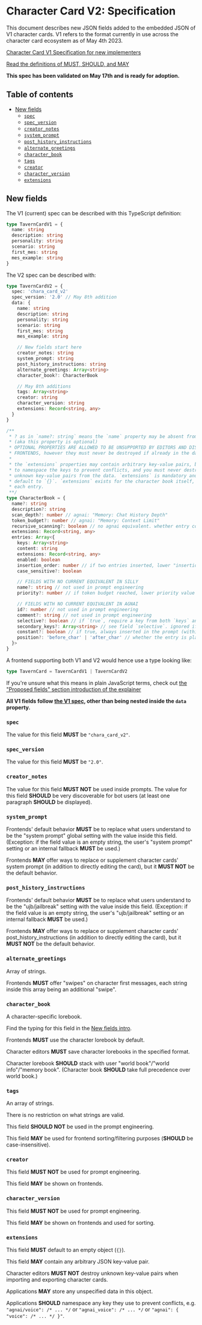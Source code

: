 # Character Card V2: Specification

This document describes new JSON fields added to the embedded JSON of V1
character cards. V1 refers to the format currently in use across the character
card ecosystem as of May 4th 2023.

[Character Card V1 Specification for new implementers](./spec_v1.md)

[Read the definitions of MUST, SHOULD, and MAY](./keyword_definitions.md)

**This spec has been validated on May 17th and is ready for adoption.**

## Table of contents

- [New fields](#new-fields)
  * [`spec`](#spec)
  * [`spec_version`](#spec_version)
  * [`creator_notes`](#creator_notes)
  * [`system_prompt`](#system_prompt)
  * [`post_history_instructions`](#post_history_instructions)
  * [`alternate_greetings`](#alternate_greetings)
  * [`character_book`](#character_book)
  * [`tags`](#tags)
  * [`creator`](#creator)
  * [`character_version`](#character_version)
  * [`extensions`](#extensions)

## New fields

The V1 (current) spec can be described with this TypeScript definition:

```ts
type TavernCardV1 = {
  name: string
  description: string
  personality: string
  scenario: string
  first_mes: string
  mes_example: string
}
```

The V2 spec can be described with:

```ts
type TavernCardV2 = {
  spec: 'chara_card_v2'
  spec_version: '2.0' // May 8th addition
  data: {
    name: string
    description: string
    personality: string
    scenario: string
    first_mes: string
    mes_example: string

    // New fields start here
    creator_notes: string
    system_prompt: string
    post_history_instructions: string
    alternate_greetings: Array<string>
    character_book?: CharacterBook

    // May 8th additions
    tags: Array<string>
    creator: string
    character_version: string
    extensions: Record<string, any>
  }
}

/**
 * ? as in `name?: string` means the `name` property may be absent from the JSON
 * (aka this property is optional)
 * OPTIONAL PROPERTIES ARE ALLOWED TO BE UNSUPPORTED BY EDITORS AND DISREGARDED BY
 * FRONTENDS, however they must never be destroyed if already in the data.
 *
 * the `extensions` properties may contain arbitrary key-value pairs, but you are encouraged
 * to namespace the keys to prevent conflicts, and you must never destroy
 * unknown key-value pairs from the data. `extensions` is mandatory and must
 * default to `{}`. `extensions` exists for the character book itself, and for
 * each entry.
 **/
type CharacterBook = {
  name?: string
  description?: string
  scan_depth?: number // agnai: "Memory: Chat History Depth"
  token_budget?: number // agnai: "Memory: Context Limit"
  recursive_scanning?: boolean // no agnai equivalent. whether entry content can trigger other entries
  extensions: Record<string, any>
  entries: Array<{
    keys: Array<string>
    content: string
    extensions: Record<string, any>
    enabled: boolean
    insertion_order: number // if two entries inserted, lower "insertion order" = inserted higher
    case_sensitive?: boolean

    // FIELDS WITH NO CURRENT EQUIVALENT IN SILLY
    name?: string // not used in prompt engineering
    priority?: number // if token budget reached, lower priority value = discarded first

    // FIELDS WITH NO CURRENT EQUIVALENT IN AGNAI
    id?: number // not used in prompt engineering
    comment?: string // not used in prompt engineering
    selective?: boolean // if `true`, require a key from both `keys` and `secondary_keys` to trigger the entry
    secondary_keys?: Array<string> // see field `selective`. ignored if selective == false
    constant?: boolean // if true, always inserted in the prompt (within budget limit)
    position?: 'before_char' | 'after_char' // whether the entry is placed before or after the character defs
  }>
}
```

A frontend supporting both V1 and V2 would hence use a type looking like:

```ts
type TavernCard = TavernCardV1 | TavernCardV2
```

If you're unsure what this means in plain JavaScript terms, check out [the "Proposed fields" section introduction of the explainer](./README.md#proposed_fields)

**All V1 fields follow [the V1 spec](./spec_v1.md), other than being nested
inside the `data` property.**

### `spec`

The value for this field **MUST** be `"chara_card_v2"`.

### `spec_version`

The value for this field **MUST** be `"2.0"`.

### `creator_notes`

The value for this field **MUST NOT** be used inside prompts. The value for this field **SHOULD** be very discoverable for bot users (at least one paragraph **SHOULD** be displayed).

### `system_prompt`

Frontends' default behavior **MUST** be to replace what users understand to be the "system prompt" global setting with the value inside this field. (Exception: if the field value is an empty string, the user's "system prompt" setting or an internal fallback **MUST** be used.)

Frontends **MAY** offer ways to replace or supplement character cards' system prompt (in addition to directly editing the card), but it **MUST NOT** be the default behavior.

### `post_history_instructions`

Frontends' default behavior **MUST** be to replace what users understand to be the "ujb/jailbreak" setting with the value inside this field. (Exception: if the field value is an empty string, the user's "ujb/jailbreak" setting or an internal fallback **MUST** be used.)

Frontends **MAY** offer ways to replace or supplement character cards' post_history_instructions (in addition to directly editing the card), but it **MUST NOT** be the default behavior.

### `alternate_greetings`

Array of strings.

Frontends **MUST** offer "swipes" on character first messages, each string inside this array being an additional "swipe".

### `character_book`

A character-specific lorebook. 

Find the typing for this field in the [New fields intro](#new-fields).

Frontends **MUST** use the character lorebook by default.

Character editors **MUST** save character lorebooks in the specified format.

Character lorebook **SHOULD** stack with user "world book"/"world info"/"memory book". (Character book **SHOULD** take full precedence over world book.)

### `tags`

An array of strings.

There is no restriction on what strings are valid.

This field **SHOULD NOT** be used in the prompt engineering.

This field **MAY** be used for frontend sorting/filtering purposes (**SHOULD** be
case-insensitive).

### `creator`

This field **MUST NOT** be used for prompt engineering.

This field **MAY** be shown on frontends.

### `character_version`

This field **MUST NOT** be used for prompt engineering.

This field **MAY** be shown on frontends and used for sorting.

### `extensions`

This field **MUST** default to an empty object (`{}`).

This field **MAY** contain any arbitrary JSON key-value pair.

Character editors **MUST NOT** destroy unknown key-value pairs when importing and exporting character cards.

Applications **MAY** store any unspecified data in this object.

Applications **SHOULD** namespace any key they use to prevent conflicts, e.g.
`"agnai/voice": /* ... */` or `"agnai_voice": /* ... */` or `"agnai": { "voice": /* ... */ }"`.
